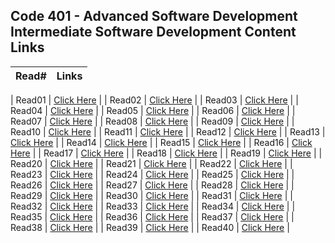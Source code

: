## Code 401 - Advanced Software Development Intermediate Software Development Content Links
| Read#         | Links |
| ------------- | ------------- |

| Read01  | [Click Here](https://saadoundhirat.github.io/reading-notes/Code%20401%20-%20Advanced%20Software%20Development/read-01)  |
| Read02  | [Click Here](https://saadoundhirat.github.io/reading-notes/Code%20401%20-%20Advanced%20Software%20Development/read-02) |
| Read03  | [Click Here](https://saadoundhirat.github.io/reading-notes/Code%20401%20-%20Advanced%20Software%20Development/read-03) |
| Read04  | [Click Here](https://saadoundhirat.github.io/reading-notes/Code%20401%20-%20Advanced%20Software%20Development/read-04) |
| Read05  | [Click Here](https://saadoundhirat.github.io/reading-notes/Code%20401%20-%20Advanced%20Software%20Development/read-05) |
| Read06  | [Click Here](https://saadoundhirat.github.io/reading-notes/Code%20401%20-%20Advanced%20Software%20Development/read-06) |
| Read07  | [Click Here](https://saadoundhirat.github.io/reading-notes/Code%20401%20-%20Advanced%20Software%20Development/read-07) |
| Read08  | [Click Here](https://saadoundhirat.github.io/reading-notes/Code%20401%20-%20Advanced%20Software%20Development/read-08) |
| Read09  | [Click Here](https://saadoundhirat.github.io/reading-notes/Code%20401%20-%20Advanced%20Software%20Development/read-09) |
| Read10  | [Click Here](https://saadoundhirat.github.io/reading-notes/Code%20401%20-%20Advanced%20Software%20Development/read-10) |
| Read11  | [Click Here](https://saadoundhirat.github.io/reading-notes/Code%20401%20-%20Advanced%20Software%20Development/read-11) |
| Read12  | [Click Here](https://saadoundhirat.github.io/reading-notes/Code%20401%20-%20Advanced%20Software%20Development/read-12) |
| Read13  | [Click Here](https://saadoundhirat.github.io/reading-notes/Code%20401%20-%20Advanced%20Software%20Development/read-13) |
| Read14  | [Click Here](https://saadoundhirat.github.io/reading-notes/Code%20401%20-%20Advanced%20Software%20Development/read-14) |
| Read15  | [Click Here](https://saadoundhirat.github.io/reading-notes/Code%20401%20-%20Advanced%20Software%20Development/read-15) |
| Read16  | [Click Here](https://saadoundhirat.github.io/reading-notes/Code%20401%20-%20Advanced%20Software%20Development/read-16) |
| Read17  | [Click Here](https://saadoundhirat.github.io/reading-notes/Code%20401%20-%20Advanced%20Software%20Development/read-17) |
| Read18  | [Click Here](https://saadoundhirat.github.io/reading-notes/Code%20401%20-%20Advanced%20Software%20Development/read-18) |
| Read19  | [Click Here](https://saadoundhirat.github.io/reading-notes/Code%20401%20-%20Advanced%20Software%20Development/read-19) |
| Read20  | [Click Here](https://saadoundhirat.github.io/reading-notes/Code%20401%20-%20Advanced%20Software%20Development/read-20) |
| Read21  | [Click Here](https://saadoundhirat.github.io/reading-notes/Code%20401%20-%20Advanced%20Software%20Development/read-21) |
| Read22  | [Click Here](https://saadoundhirat.github.io/reading-notes/Code%20401%20-%20Advanced%20Software%20Development/read-22) |
| Read23  | [Click Here](https://saadoundhirat.github.io/reading-notes/Code%20401%20-%20Advanced%20Software%20Development/read-23) |
| Read24  | [Click Here](https://saadoundhirat.github.io/reading-notes/Code%20401%20-%20Advanced%20Software%20Development/read-24) |
| Read25  | [Click Here](https://saadoundhirat.github.io/reading-notes/Code%20401%20-%20Advanced%20Software%20Development/read-25) |
| Read26  | [Click Here](https://saadoundhirat.github.io/reading-notes/Code%20401%20-%20Advanced%20Software%20Development/read-26) |
| Read27  | [Click Here](https://saadoundhirat.github.io/reading-notes/Code%20401%20-%20Advanced%20Software%20Development/read-27) |
| Read28  | [Click Here](https://saadoundhirat.github.io/reading-notes/Code%20401%20-%20Advanced%20Software%20Development/read-28) |
| Read29  | [Click Here](https://saadoundhirat.github.io/reading-notes/Code%20401%20-%20Advanced%20Software%20Development/read-29) |
| Read30  | [Click Here](https://saadoundhirat.github.io/reading-notes/Code%20401%20-%20Advanced%20Software%20Development/read-30) |
| Read31  | [Click Here](https://saadoundhirat.github.io/reading-notes/Code%20401%20-%20Advanced%20Software%20Development/read-31) |
| Read32  | [Click Here](https://saadoundhirat.github.io/reading-notes/Code%20401%20-%20Advanced%20Software%20Development/read-32) |
| Read33  | [Click Here](https://saadoundhirat.github.io/reading-notes/Code%20401%20-%20Advanced%20Software%20Development/read-33) |
| Read34  | [Click Here](https://saadoundhirat.github.io/reading-notes/Code%20401%20-%20Advanced%20Software%20Development/read-34) |
| Read35  | [Click Here](https://saadoundhirat.github.io/reading-notes/Code%20401%20-%20Advanced%20Software%20Development/read-35) |
| Read36  | [Click Here](https://saadoundhirat.github.io/reading-notes/Code%20401%20-%20Advanced%20Software%20Development/read-36) |
| Read37  | [Click Here](https://saadoundhirat.github.io/reading-notes/Code%20401%20-%20Advanced%20Software%20Development/read-37) |
| Read38  | [Click Here](https://saadoundhirat.github.io/reading-notes/Code%20401%20-%20Advanced%20Software%20Development/read-38) |
| Read39  | [Click Here](https://saadoundhirat.github.io/reading-notes/Code%20401%20-%20Advanced%20Software%20Development/read-39) |
| Read40  | [Click Here](https://saadoundhirat.github.io/reading-notes/Code%20401%20-%20Advanced%20Software%20Development/read-40) |

